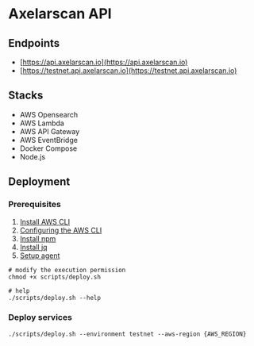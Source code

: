 # Axelarscan API

## Endpoints
- [https://api.axelarscan.io](https://api.axelarscan.io)
- [https://testnet.api.axelarscan.io](https://testnet.api.axelarscan.io)

## Stacks
- AWS Opensearch
- AWS Lambda
- AWS API Gateway
- AWS EventBridge
- Docker Compose
- Node.js

## Deployment
### Prerequisites
1. [Install AWS CLI](https://docs.aws.amazon.com/cli/latest/userguide/getting-started-prereqs.html)
2. [Configuring the AWS CLI](https://docs.aws.amazon.com/cli/latest/userguide/cli-chap-configure.html)
3. [Install npm](https://docs.npmjs.com/downloading-and-installing-node-js-and-npm)
4. [Install jq](https://stedolan.github.io/jq)
5. [Setup agent](/agent)

```
# modify the execution permission
chmod +x scripts/deploy.sh

# help
./scripts/deploy.sh --help
```

### Deploy services
```
./scripts/deploy.sh --environment testnet --aws-region {AWS_REGION}
```

